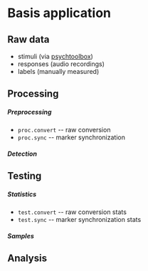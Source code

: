 Basis application
=================

Raw data
--------

- stimuli (via [psychtoolbox](http://psychtoolbox.org/))
- responses (audio recordings)
- labels (manually measured)

Processing
----------

##### Preprocessing

- `proc.convert` -- raw conversion
- `proc.sync` -- marker synchronization

##### Detection

Testing
-------

##### Statistics

- `test.convert` -- raw conversion stats
- `test.sync` -- marker synchronization stats

##### Samples

Analysis
--------

